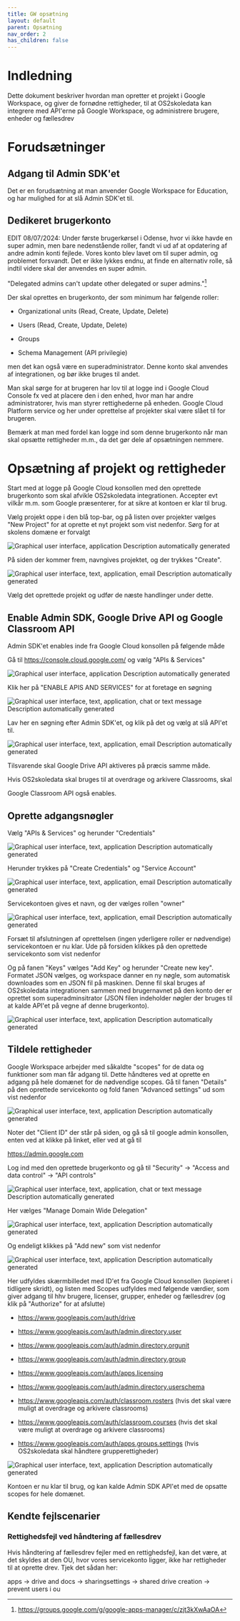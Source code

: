 ```yaml
---
title: GW opsætning
layout: default
parent: Opsætning
nav_order: 2
has_children: false
---
```


# Indledning

Dette dokument beskriver hvordan man opretter et projekt i Google Workspace, og giver de fornødne rettigheder, til at OS2skoledata kan integrere med API'erne på Google Workspace, og administrere brugere, enheder og fællesdrev

# Forudsætninger

## Adgang til Admin SDK'et

Det er en forudsætning at man anvender Google Workspace for Education, og har mulighed for at slå Admin SDK'et til.

## Dedikeret brugerkonto

EDIT 08/07/2024: Under første brugerkørsel i Odense, hvor vi ikke havde en super admin, men bare nedenstående roller, fandt vi ud af at opdatering af andre admin konti fejlede. Vores konto blev lavet om til super admin, og problemet forsvandt. Det er ikke lykkes endnu, at finde en alternativ rolle, så indtil videre skal der anvendes en super admin.

\"Delegated admins can\'t update other delegated or super admins.\"[^1]

Der skal oprettes en brugerkonto, der som minimum har følgende roller:

- Organizational units (Read, Create, Update, Delete)

- Users (Read, Create, Update, Delete)

- Groups

- Schema Management (API privilegie)

men det kan også være en superadministrator. Denne konto skal anvendes af integrationen, og bør ikke bruges til andet.

Man skal sørge for at brugeren har lov til at logge ind i Google Cloud Console fx ved at placere den i den enhed, hvor man har andre administratorer, hvis man styrer rettighederne på enheden. Google Cloud Platform service og her under oprettelse af projekter skal være slået til for brugeren.

Bemærk at man med fordel kan logge ind som denne brugerkonto når man skal opsætte rettigheder m.m., da det gør dele af opsætningen nemmere.

# Opsætning af projekt og rettigheder

Start med at logge på Google Cloud konsollen med den oprettede brugerkonto som skal afvikle OS2skoledata integrationen. Accepter evt vilkår m.m. som Google præsenterer, for at sikre at kontoen er klar til brug.

Vælg projekt oppe i den blå top-bar, og på listen over projekter vælges "New Project" for at oprette et nyt projekt som vist nedenfor. Sørg for at skolens domæne er forvalgt

![Graphical user interface, application Description automatically generated](/assets/gw_3_1.png)

På siden der kommer frem, navngives projektet, og der trykkes "Create".

![Graphical user interface, text, application, email Description automatically generated](/assets/gw_3_2.png)

Vælg det oprettede projekt og udfør de næste handlinger under dette.

## Enable Admin SDK, Google Drive API og Google Classroom API

Admin SDK'et enables inde fra Google Cloud konsollen på følgende måde

Gå til <https://console.cloud.google.com/> og vælg "APIs & Services"

![Graphical user interface, application Description automatically generated](/assets/gw_3-1_1.png)

Klik her på "ENABLE APIS AND SERVICES" for at foretage en søgning

![Graphical user interface, text, application, chat or text message Description automatically generated](/assets/gw_3-1_2.png)

Lav her en søgning efter Admin SDK'et, og klik på det og vælg at slå API'et til.

![Graphical user interface, text, application, email Description automatically generated](/assets/gw_3-1_3.png)

Tilsvarende skal Google Drive API aktiveres på præcis samme måde.

Hvis OS2skoledata skal bruges til at overdrage og arkivere Classrooms, skal

Google Classroom API også enables.

## Oprette adgangsnøgler

Vælg "APIs & Services" og herunder "Credentials"

![Graphical user interface, text, application Description automatically generated](/assets/gw_3-2_1.png)

Herunder trykkes på "Create Credentials" og "Service Account"

![Graphical user interface, text, application, email Description automatically generated](/assets/gw_3-2_2.png)

Servicekontoen gives et navn, og der vælges rollen "owner"

![Graphical user interface, text, application, email Description automatically generated](/assets/gw_3-2_3.png)

Forsæt til afslutningen af oprettelsen (ingen yderligere roller er nødvendige) servicekontoen er nu klar. Ude på forsiden klikkes på den oprettede servicekonto som vist nedenfor

Og på fanen "Keys" vælges "Add Key" og herunder "Create new key". Formatet JSON vælges, og workspace danner en ny nøgle, som automatisk downloades som en JSON fil på maskinen. Denne fil skal bruges af OS2skoledata integrationen sammen med brugernavnet på den konto der er oprettet som superadminsitrator (JSON filen indeholder nøgler der bruges til at kalde API'et på vegne af denne brugerkonto).

![Graphical user interface, text, application Description automatically generated](/assets/gw_3-2_4.png)

## Tildele rettigheder

Google Workspace arbejder med såkaldte "scopes" for de data og funktioner som man får adgang til. Dette håndteres ved at oprette en adgang på hele domænet for de nødvendige scopes. Gå til fanen "Details" på den oprettede servicekonto og fold fanen "Advanced settings" ud som vist nedenfor

![Graphical user interface, text, application Description automatically generated](/assets/gw_3-3_1.png)

Noter det "Client ID" der står på siden, og gå så til google admin konsollen, enten ved at klikke på linket, eller ved at gå til

<https://admin.google.com>

Log ind med den oprettede brugerkonto og gå til "Security" -\> "Access and data control" -\> "API controls"

![Graphical user interface, text, application, chat or text message Description automatically generated](/assets/gw_3-3_2.png)

Her vælges "Manage Domain Wide Delegation"

![Graphical user interface, text, application Description automatically generated](/assets/gw_3-3_3.png)

Og endeligt klikkes på "Add new" som vist nedenfor

![Graphical user interface, text, application Description automatically generated](/assets/gw_3-3_4.png)

Her udfyldes skærmbilledet med ID'et fra Google Cloud konsollen (kopieret i tidligere skridt), og listen med Scopes udfyldes med følgende værdier, som giver adgang til hhv brugere, licenser, grupper, enheder og fællesdrev (og klik på "Authorize" for at afslutte)

- https://www.googleapis.com/auth/drive

- https://www.googleapis.com/auth/admin.directory.user

- https://www.googleapis.com/auth/admin.directory.orgunit

- https://www.googleapis.com/auth/admin.directory.group

- <https://www.googleapis.com/auth/apps.licensing>

- <https://www.googleapis.com/auth/admin.directory.userschema>

- <https://www.googleapis.com/auth/classroom.rosters> (hvis det skal være muligt at overdrage og arkivere classrooms)

- <https://www.googleapis.com/auth/classroom.courses> (hvis det skal være muligt at overdrage og arkivere classrooms)

- <https://www.googleapis.com/auth/apps.groups.settings> (hvis OS2skoledata skal håndtere grupperettigheder)

![Graphical user interface, text, application Description automatically generated](/assets/gw_3-3_5.png)

Kontoen er nu klar til brug, og kan kalde Admin SDK API'et med de opsatte scopes for hele domænet.

## Kendte fejlscenarier

### Rettighedsfejl ved håndtering af fællesdrev

Hvis håndtering af fællesdrev fejler med en rettighedsfejl, kan det være, at det skyldes at den OU, hvor vores servicekonto ligger, ikke har rettigheder til at oprette drev. Tjek det sådan her:

apps -\> drive and docs -\> sharingsettings -\> shared drive creation -\> prevent users i ou

[^1]: <https://groups.google.com/g/google-apps-manager/c/zjt3kXwAaOA>
